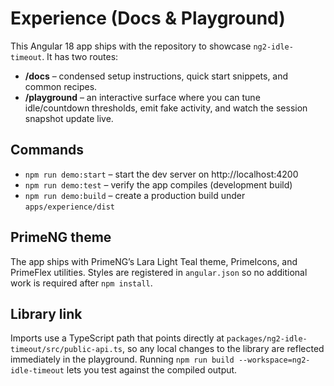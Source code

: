 ﻿# Experience (Docs & Playground)

This Angular 18 app ships with the repository to showcase `ng2-idle-timeout`.
It has two routes:

- **/docs** – condensed setup instructions, quick start snippets, and common recipes.
- **/playground** – an interactive surface where you can tune idle/countdown thresholds, emit fake activity, and
  watch the session snapshot update live.

## Commands
- `npm run demo:start` – start the dev server on http://localhost:4200
- `npm run demo:test` – verify the app compiles (development build)
- `npm run demo:build` – create a production build under `apps/experience/dist`

## PrimeNG theme
The app ships with PrimeNG’s Lara Light Teal theme, PrimeIcons, and PrimeFlex utilities. Styles are registered in
`angular.json` so no additional work is required after `npm install`.

## Library link
Imports use a TypeScript path that points directly at `packages/ng2-idle-timeout/src/public-api.ts`, so any local
changes to the library are reflected immediately in the playground. Running `npm run build --workspace=ng2-idle-timeout`
lets you test against the compiled output.
